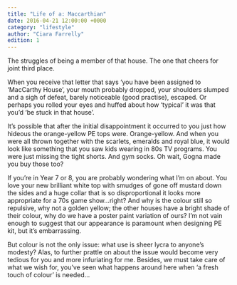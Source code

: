 ```yaml
---
title: "Life of a: Maccarthian"
date: 2016-04-21 12:00:00 +0000
category: "lifestyle"
author: "Ciara Farrelly"
edition: 1
---
```

The struggles of being a member of that house. The one that cheers for joint third place.

When you receive that letter that says ‘you have been assigned to ‘MacCarthy House’, your mouth probably dropped, your shoulders slumped and a sigh of defeat, barely noticeable (good practise), escaped. Or perhaps you rolled your eyes and huffed about how ‘typical’ it was that you’d ‘be stuck in that house’.

It’s possible that after the initial disappointment it occurred to you just how hideous the orange-yellow PE tops were. Orange-yellow. And when you were all thrown together with the scarlets, emeralds and royal blue, it would look like something that you saw kids wearing in 80s TV programs. You were just missing the tight shorts. And gym socks. Oh wait, Gogna made you buy those too?

If you’re in Year 7 or 8, you are probably wondering what I’m on about. You love your new brilliant white top with smudges of gone off mustard down the sides and a huge collar that is so disproportional it looks more appropriate for a 70s game show…right? And why is the colour still so repulsive, why not a golden yellow; the other houses have a bright shade of their colour, why do we have a poster paint variation of ours? I’m not vain enough to suggest that our appearance is paramount when designing PE kit, but it’s embarrassing.

But colour is not the only issue: what use is sheer lycra to anyone’s modesty? Alas, to further prattle on about the issue would become very tedious for you and more infuriating for me. Besides, we must take care of what we wish for, you’ve seen what happens around here when ‘a fresh touch of colour’ is needed…
